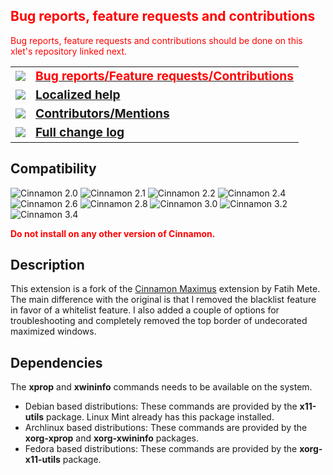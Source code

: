 <h2 style="color:red;">Bug reports, feature requests and contributions</h2>
<p style="color:red;">
Bug reports, feature requests and contributions should be done on this xlet's repository linked next.
</p>

<table><tbody>
<tr><td><img src="https://odyseus.github.io/CinnamonTools/lib/img/issues.svg"></td>
<td><a href="https://github.com/Odyseus/CinnamonTools"><strong style="color: red; font-size: 1.2em">
Bug reports/Feature requests/Contributions
</strong></a></td></tr>
<tr><td><img src="https://odyseus.github.io/CinnamonTools/lib/img/help.svg"></td>
<td><a href="https://odyseus.github.io/CinnamonTools/help_files/0dyseus@CinnamonMaximusFork.html"><strong style="font-size: 1.2em">
Localized help
</strong></a></td></tr>
<tr><td><img src="https://odyseus.github.io/CinnamonTools/lib/img/contributors.svg"></td>
<td><a href="https://odyseus.github.io/CinnamonTools/help_files/0dyseus@CinnamonMaximusFork.html#xlet-contributors"><strong style="font-size: 1.2em">
Contributors/Mentions
</strong></a></td></tr>
<tr><td><img src="https://odyseus.github.io/CinnamonTools/lib/img/changelog.svg"></td>
<td><a href="https://odyseus.github.io/CinnamonTools/help_files/0dyseus@CinnamonMaximusFork.html#xlet-changelog"><strong style="font-size: 1.2em">
Full change log
</strong></a></td></tr>

</tbody></table>

## Compatibility

![Cinnamon 2.0](https://odyseus.github.io/CinnamonTools/lib/badges/cinn-2.0.svg)
![Cinnamon 2.1](https://odyseus.github.io/CinnamonTools/lib/badges/cinn-2.1.svg)
![Cinnamon 2.2](https://odyseus.github.io/CinnamonTools/lib/badges/cinn-2.2.svg)
![Cinnamon 2.4](https://odyseus.github.io/CinnamonTools/lib/badges/cinn-2.4.svg)
![Cinnamon 2.6](https://odyseus.github.io/CinnamonTools/lib/badges/cinn-2.6.svg)
![Cinnamon 2.8](https://odyseus.github.io/CinnamonTools/lib/badges/cinn-2.8.svg)
![Cinnamon 3.0](https://odyseus.github.io/CinnamonTools/lib/badges/cinn-3.0.svg)
![Cinnamon 3.2](https://odyseus.github.io/CinnamonTools/lib/badges/cinn-3.2.svg)
![Cinnamon 3.4](https://odyseus.github.io/CinnamonTools/lib/badges/cinn-3.4.svg)

<span style="color:red;"><strong>Do not install on any other version of Cinnamon.</strong></span>

## Description

This extension is a fork of the [Cinnamon Maximus](https://cinnamon-spices.linuxmint.com/extensions/view/29) extension by Fatih Mete. The main difference with the original is that I removed the blacklist feature in favor of a whitelist feature. I also added a couple of options for troubleshooting and completely removed the top border of undecorated maximized windows.

## Dependencies
The **xprop** and **xwininfo** commands needs to be available on the system.

- Debian based distributions: These commands are provided by the **x11-utils** package. Linux Mint already has this package installed.
- Archlinux based distributions: These commands are provided by the **xorg-xprop** and **xorg-xwininfo** packages.
- Fedora based distributions: These commands are provided by the **xorg-x11-utils** package.
